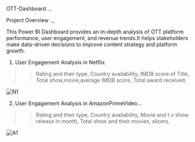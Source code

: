 OTT-Dashboard ...

Project Overview ..,

This Power BI Dashboard provides an in-depth analysis of OTT platform performance, user engagement, and revenue trends.It helps stakeholders make data-driven decisions to improve content strategy and platform growth.
1. User Engagement Analysis in Netflix.
  >> Rating and their type,
  >> Country availability,
  >> IMDB score of Title,
  >> Total show,movie,average IMDB score,
  >> Total award received,

![N1](https://github.com/user-attachments/assets/27e4e123-171a-4fa9-bff4-505656e9f1da)

2. User Engagement Analysis in AmazonPrimeVideo...
  >> Rating and their type,
  >> Country availability,
  >> Movie and t.v show release in month,
  >> Total show and their movies,
  >> slicers,

![A1](https://github.com/user-attachments/assets/7a4dd8b9-1f7f-43da-a491-c792a8654b41)

